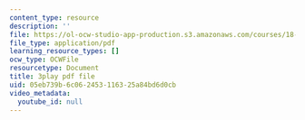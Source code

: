 ```yaml
---
content_type: resource
description: ''
file: https://ol-ocw-studio-app-production.s3.amazonaws.com/courses/18-06sc-linear-algebra-fall-2011/05eb739b6c062453116325a84bd6d0cb_wuyAeWE3iIM.pdf
file_type: application/pdf
learning_resource_types: []
ocw_type: OCWFile
resourcetype: Document
title: 3play pdf file
uid: 05eb739b-6c06-2453-1163-25a84bd6d0cb
video_metadata:
  youtube_id: null
---
```

